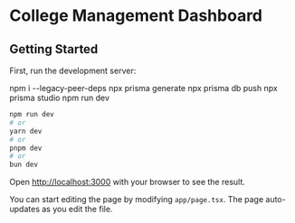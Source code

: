 # College Management Dashboard

## Getting Started

First, run the development server:

npm i --legacy-peer-deps
npx prisma generate
npx prisma db push
npx prisma studio
npm run dev

```bash
npm run dev
# or
yarn dev
# or
pnpm dev
# or
bun dev
```

Open [http://localhost:3000](http://localhost:3000) with your browser to see the result.

You can start editing the page by modifying `app/page.tsx`. The page auto-updates as you edit the file.

